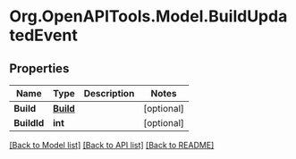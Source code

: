 # Org.OpenAPITools.Model.BuildUpdatedEvent

## Properties

Name | Type | Description | Notes
------------ | ------------- | ------------- | -------------
**Build** | [**Build**](Build.md) |  | [optional] 
**BuildId** | **int** |  | [optional] 

[[Back to Model list]](../README.md#documentation-for-models) [[Back to API list]](../README.md#documentation-for-api-endpoints) [[Back to README]](../README.md)

